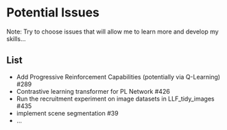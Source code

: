 # Potential Issues

Note: Try to choose issues that will allow me to learn more and develop my skills...

## List
* Add Progressive Reinforcement Capabilities (potentially via Q-Learning) #289
* Contrastive learning transformer for PL Network #426
* Run the recruitment experiment on image datasets in LLF_tidy_images #435
* implement scene segmentation #39
* ...
